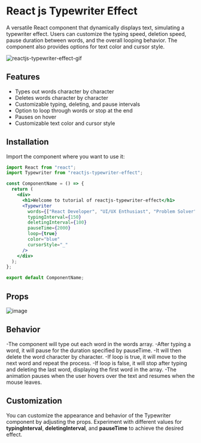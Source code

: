 # React js Typewriter Effect

A versatile React component that dynamically displays text, simulating a typewriter effect. Users can customize the typing speed, deletion speed, pause duration between words, and the overall looping behavior. The component also provides options for text color and cursor style.

![reactjs-typewriter-effect-gif](https://github.com/user-attachments/assets/7175b2eb-4b06-40e3-9e49-785b0c39bebd)

## Features

- Types out words character by character
- Deletes words character by character
- Customizable typing, deleting, and pause intervals
- Option to loop through words or stop at the end
- Pauses on hover
- Customizable text color and cursor style

## Installation

Import the component where you want to use it:

```jsx
import React from "react";
import Typewriter from "reactjs-typewriter-effect";

const ComponentName = () => {
  return (
    <div>
      <h1>Welcome to tutorial of reactjs-typewriter-effect</h1>
      <Typewriter
        words={["React Developer", "UI/UX Enthusiast", "Problem Solver"]}
        typingInterval={150}
        deletingInterval={100}
        pauseTime={2000}
        loop={true}
        color="blue"
        cursorStyle="_"
      />
    </div>
  );
};

export default ComponentName;
```
## Props

![image](https://github.com/user-attachments/assets/4b05069c-04f3-477a-9481-5d3532e4d3b9)

## Behavior

-The component will type out each word in the words array.
-After typing a word, it will pause for the duration specified by pauseTime.
-It will then delete the word character by character.
-If loop is true, it will move to the next word and repeat the process.
-If loop is false, it will stop after typing and deleting the last word, displaying the first word in the array.
-The animation pauses when the user hovers over the text and resumes when the mouse leaves.

## Customization

You can customize the appearance and behavior of the Typewriter component by adjusting the props. Experiment with different values for **typingInterval**, **deletingInterval**, and **pauseTime** to achieve the desired effect.


